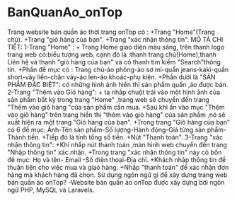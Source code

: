 # BanQuanAo_onTop
Trang website bán quần áo thời trang onTop có : +Trang "Home"(Trang chủ). +Trang "giỏ hàng của bạn". +Trang "xác nhận thông tin". MÔ TẢ CHI TIẾT: 1-Trang "Home" : + Trang Home giao diện màu sáng, trên thanh logo trang web có:biểu tượng web, cạnh đó là :thanh trang chủ(Home),thanh Liên hệ và thanh "giỏ hàng của bạn" và có thanh tìm kiếm "Search"thông tin. +Phần đề mục có : Trang chủ-áo phông-áo sơ mi-quần jeans-kaki-quần short-váy liền-chân váy-áo len-áo khoác-phụ kiện. +Phần dưới là "SẢN PHẨM ĐẶC BIỆT": có những hình ảnh hiển thị sản phẩm quần ,áo được bán. 2-Trang "Thêm vào Giỏ hàng": + ta nhấp chuột trái vào một hình ảnh của sản phẩm bất kỳ trong trang "Home" ,trang web sẽ chuyển đến trang "Thêm vào giỏ hàng "của sản phẩm cần mua.  +Sau khi ấn vào mục "Thêm vào giỏ hàng" trên trang hiển thị "thêm vào giỏ hàng" của sản phẩm ,nó sẽ xuất hiện ra một trang "Giỏ hàng của bạn". +Trong trang "Giỏ hàng của bạn" có 6 đề mục:  Ảnh-Tên sản phẩm-Số lượng-Hành động-Giá từng sản phẩm-Thành tiền. +Tiếp đó là tính tổng số tiền. +Nút "Thanh toán". 3-Trang "xác nhận thông tin": +Khi nhấp nút thanh toán ,màn hình web chuyển đến  trang "Nhập thông tin" xác nhận. +Trong trang "xác nhận thông tin" này có bốn đề mục: Họ và tên- Email -Số điện thoại-Địa chỉ. +Khách nhập thông tin để thuận tiện cho việc mua và giao hàng. +Nhấp "thanh toán" để xác nhận đơn hàng mà khách hàng đã chọn. Sử dụng ngôn ngữ gì để xây dựng trang web bán quần áo onTop? -Website bán quần áo onTop được xây dựng bởi ngôn ngữ PHP, MySQL và Laravels.
